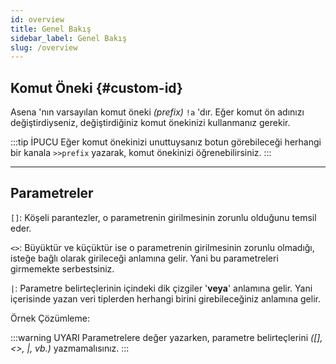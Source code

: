 ```yaml
---
id: overview
title: Genel Bakış
sidebar_label: Genel Bakış
slug: /overview
---
```

## Komut Öneki {#custom-id}

Asena 'nın varsayılan komut öneki *(prefix)* `!a` 'dır. 
Eğer komut ön adınızı değiştirdiyseniz, değiştirdiğiniz komut önekinizi kullanmanız gerekir.

:::tip İPUCU
Eğer komut önekinizi unuttuysanız botun görebileceği herhangi bir kanala `>>prefix` yazarak, komut önekinizi öğrenebilirsiniz.
:::

---

## Parametreler
`[]`: Köşeli parantezler, o parametrenin girilmesinin zorunlu olduğunu temsil eder.

`<>`: Büyüktür ve küçüktür ise o parametrenin girilmesinin zorunlu olmadığı, isteğe bağlı olarak girileceği anlamına gelir. Yani bu parametreleri girmemekte serbestsiniz.

`|`: Parametre belirteçlerinin içindeki dik çizgiler '**veya**' anlamına gelir. Yani içerisinde yazan veri tiplerden herhangi birini girebileceğiniz anlamına gelir.

Örnek Çözümleme:

:::warning UYARI
Parametrelere değer yazarken, parametre belirteçlerini *([], <>, |, vb.)* yazmamalısınız.
:::